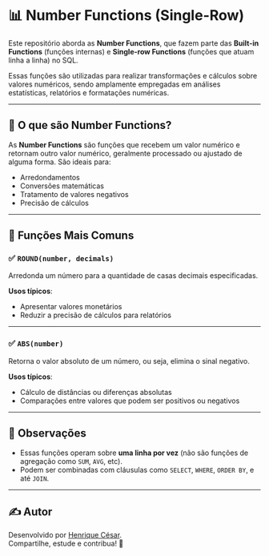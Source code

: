 # 📊 Number Functions (Single-Row)

Este repositório aborda as **Number Functions**, que fazem parte das **Built-in Functions** (funções internas) e **Single-row Functions** (funções que atuam linha a linha) no SQL.

Essas funções são utilizadas para realizar transformações e cálculos sobre valores numéricos, sendo amplamente empregadas em análises estatísticas, relatórios e formatações numéricas.

---

## 🔢 O que são Number Functions?

As **Number Functions** são funções que recebem um valor numérico e retornam outro valor numérico, geralmente processado ou ajustado de alguma forma. São ideais para:
- Arredondamentos
- Conversões matemáticas
- Tratamento de valores negativos
- Precisão de cálculos

---

## 🧮 Funções Mais Comuns

### ✅ `ROUND(number, decimals)`
Arredonda um número para a quantidade de casas decimais especificadas.

**Usos típicos**:
- Apresentar valores monetários
- Reduzir a precisão de cálculos para relatórios

---

### ✅ `ABS(number)`
Retorna o valor absoluto de um número, ou seja, elimina o sinal negativo.

**Usos típicos**:
- Cálculo de distâncias ou diferenças absolutas
- Comparações entre valores que podem ser positivos ou negativos

---

## 📌 Observações

- Essas funções operam sobre **uma linha por vez** (não são funções de agregação como `SUM`, `AVG`, etc).
- Podem ser combinadas com cláusulas como `SELECT`, `WHERE`, `ORDER BY`, e até `JOIN`.

---

## ✍️ Autor

Desenvolvido por [Henrique César](https://www.linkedin.com/in/henrique-teixeira24).  
Compartilhe, estude e contribua! 🚀
